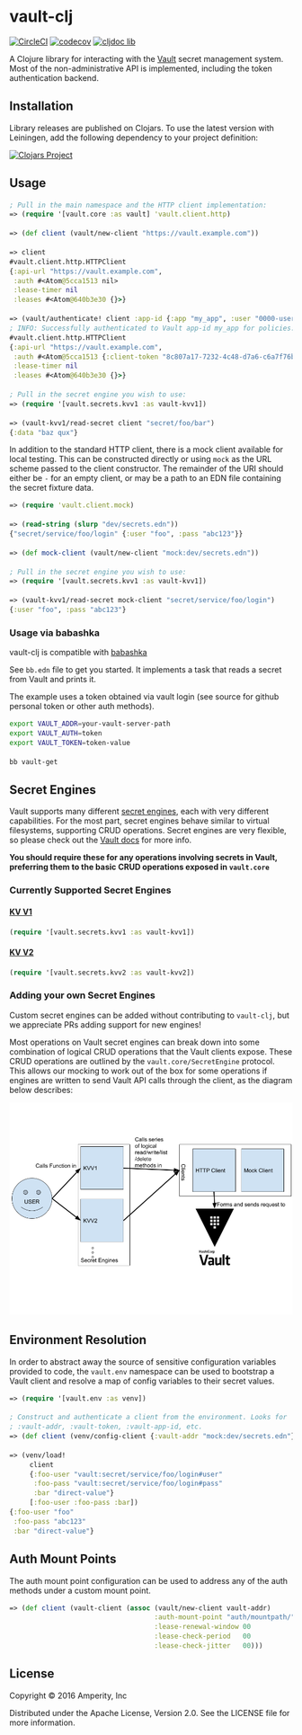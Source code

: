 vault-clj
=========

[![CircleCI](https://circleci.com/gh/amperity/vault-clj.svg?style=shield&circle-token=874076b19570f775bb30fbb0eaa1e605116facf5)](https://circleci.com/gh/amperity/vault-clj)
[![codecov](https://codecov.io/gh/amperity/vault-clj/branch/master/graph/badge.svg)](https://codecov.io/gh/amperity/vault-clj)
[![cljdoc lib](https://img.shields.io/badge/cljdoc-lib-blue.svg)](https://cljdoc.org/d/amperity/vault-clj/)

A Clojure library for interacting with the [Vault](https://vaultproject.io/)
secret management system. Most of the non-administrative API is implemented,
including the token authentication backend.

## Installation

Library releases are published on Clojars. To use the latest version with
Leiningen, add the following dependency to your project definition:

[![Clojars Project](http://clojars.org/amperity/vault-clj/latest-version.svg)](http://clojars.org/amperity/vault-clj)

## Usage

```clojure
; Pull in the main namespace and the HTTP client implementation:
=> (require '[vault.core :as vault] 'vault.client.http)

=> (def client (vault/new-client "https://vault.example.com"))

=> client
#vault.client.http.HTTPClient
{:api-url "https://vault.example.com",
 :auth #<Atom@5cca1513 nil>
 :lease-timer nil
 :leases #<Atom@640b3e30 {}>}

=> (vault/authenticate! client :app-id {:app "my_app", :user "0000-userid-000"})
; INFO: Successfully authenticated to Vault app-id my_app for policies: my-policy
#vault.client.http.HTTPClient
{:api-url "https://vault.example.com",
 :auth #<Atom@5cca1513 {:client-token "8c807a17-7232-4c48-d7a6-c6a7f76bcccc"}>
 :lease-timer nil
 :leases #<Atom@640b3e30 {}>}

; Pull in the secret engine you wish to use:
=> (require '[vault.secrets.kvv1 :as vault-kvv1])

=> (vault-kvv1/read-secret client "secret/foo/bar")
{:data "baz qux"}
```

In addition to the standard HTTP client, there is a mock client available for
local testing. This can be constructed directly or using `mock` as the URL
scheme passed to the client constructor. The remainder of the URI should either
be `-` for an empty client, or may be a path to an EDN file containing the
secret fixture data.

```clojure
=> (require 'vault.client.mock)

=> (read-string (slurp "dev/secrets.edn"))
{"secret/service/foo/login" {:user "foo", :pass "abc123"}}

=> (def mock-client (vault/new-client "mock:dev/secrets.edn"))

; Pull in the secret engine you wish to use:
=> (require '[vault.secrets.kvv1 :as vault-kvv1])

=> (vault-kvv1/read-secret mock-client "secret/service/foo/login")
{:user "foo", :pass "abc123"}
```

### Usage via babashka

vault-clj is compatible with [babashka](https://babashka.org/)

See `bb.edn` file to get you started. It implements a task that reads a secret from Vault and prints it.

The example uses a token obtained via vault login (see source for github personal token or other auth methods).
```sh
export VAULT_ADDR=your-vault-server-path
export VAULT_AUTH=token
export VAULT_TOKEN=token-value

bb vault-get
```

## Secret Engines
Vault supports many different [secret engines](https://www.vaultproject.io/docs/secrets/), each with very different
capabilities. For the most part, secret engines behave similar to virtual filesystems, supporting CRUD operations.
Secret engines are very flexible, so please check out the [Vault docs](https://www.vaultproject.io/docs/secrets/)
for more info.

**You should require these for any operations involving secrets in Vault, preferring them to the basic CRUD operations
exposed in `vault.core`**

### Currently Supported Secret Engines

#### [KV V1](https://www.vaultproject.io/docs/secrets/kv/kv-v1.html)

```clojure
(require '[vault.secrets.kvv1 :as vault-kvv1])
```

#### [KV V2](https://www.vaultproject.io/docs/secrets/kv/kv-v2.html)

```clojure
(require '[vault.secrets.kvv2 :as vault-kvv2])
```

### Adding your own Secret Engines
Custom secret engines can be added without contributing to `vault-clj`, but we appreciate PRs adding support for new
engines!

Most operations on Vault secret engines can break down into some combination of logical CRUD operations that the Vault
clients expose. These CRUD operations are outlined by the `vault.core/SecretEngine` protocol. This allows our mocking
to work out of the box for some operations if engines are written to send Vault API calls through the client, as the
diagram below describes:

![vault-clj Multi-engine Support](./vault-clj_multi-engine_support.png)


## Environment Resolution

In order to abstract away the source of sensitive configuration variables
provided to code, the `vault.env` namespace can be used to bootstrap a Vault
client and resolve a map of config variables to their secret values.

```clojure
=> (require '[vault.env :as venv])

; Construct and authenticate a client from the environment. Looks for
; :vault-addr, :vault-token, :vault-app-id, etc.
=> (def client (venv/config-client {:vault-addr "mock:dev/secrets.edn"}))

=> (venv/load!
     client
     {:foo-user "vault:secret/service/foo/login#user"
      :foo-pass "vault:secret/service/foo/login#pass"
      :bar "direct-value"}
     [:foo-user :foo-pass :bar])
{:foo-user "foo"
 :foo-pass "abc123"
 :bar "direct-value"}
```

## Auth Mount Points

The auth mount point configuration can be used to address any of the
 auth methods under a custom mount point.

```clojure
=> (def client (vault-client (assoc (vault/new-client vault-addr)
                                    :auth-mount-point "auth/mountpath/"
                                    :lease-renewal-window 00
                                    :lease-check-period   00
                                    :lease-check-jitter   00)))
```


## License

Copyright © 2016 Amperity, Inc

Distributed under the Apache License, Version 2.0. See the LICENSE file
for more information.
